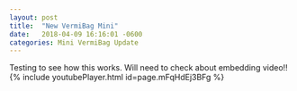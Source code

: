```yaml
---
layout: post
title:  "New VermiBag Mini"
date:   2018-04-09 16:16:01 -0600
categories: Mini VermiBag Update
---
```


Testing to see how this works.  Will need to check about embedding video!!
{% include youtubePlayer.html id=page.mFqHdEj3BFg %}
